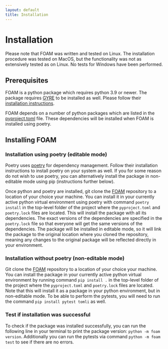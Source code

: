 ```yaml
---
layout: default
title: Installation
---
```

# Installation

Please note that FOAM was written and tested on Linux. The installation procedure was tested on MacOS, but the functionality was not as extensively tested as on Linux. No tests for Windows have been performed.

## Prerequisites
FOAM is a python package which requires python 3.9 or newer. The package requires <a href="https://gyre.readthedocs.io/en/stable/" target="_blank"> GYRE</a> to be installed as well. Please follow their <a href="https://gyre.readthedocs.io/en/stable/ref-guide/installation.html" target="_blank"> installation instructions</a>.

FOAM depends on a number of python packages which are listed in the <a href="https://github.com/MichielsenM/FOAM/tree/master/pyproject.toml" target="_blank"> pyproject.toml</a> file. These dependencies will be installed when FOAM is installed using poetry.

## Installing FOAM
### Installation using poetry (editable mode)
Poetry uses <a href="https://python-poetry.org/docs/" target="_blank"> poetry</a> for dependency management. Follow their installation instructions to install poetry on your system as well. If you for some reason do not wish to use poetry, you can alternatively install the package in non-editable mode using pip (instructions further below).

Once python and poetry are installed, git clone the <a href="https://github.com/MichielsenM/FOAM" target="_blank"> FOAM</a> repository to a location of your choice your machine. You can install it in your currently active python virtual environment using poetry with command `poetry install` in the top-level folder of the project where the `pyproject.toml` and `poetry.lock` files are located. This will install the package with all its dependencies. The exact versions of the dependencies are specified in the `poetry.lock` file so that everyone will get the same versions of the dependencies. The package will be installed in editable mode, so it will link the package to the original location where you cloned the repository, meaning any changes to the original package will be reflected directly in your environment.

### Installation without poetry (non-editable mode)
Git clone the <a href="https://github.com/MichielsenM/FOAM" target="_blank"> FOAM</a> repository to a location of your choice your machine. You can install the package in your currently active python virtual environment by running command `pip install .` in the top-level folder of the project where the `pyproject.toml` and `poetry.lock` files are located. Note that this will install it as a package in your python environment, but in non-editable mode. To be able to perform the pytests, you will need to run the command `pip install pytest tomli` as well.


### Test if installation was successful
To check if the package was installed successfully, you can run the following line in your terminal to print the package version: `python -m foam version`.
Additionally you can run the pytests via command `python -m foam test` to see if there are no errors.